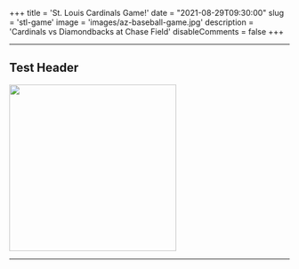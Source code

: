 +++
title = 'St. Louis Cardinals Game!'
date = "2021-08-29T09:30:00"
slug = 'stl-game'
image = 'images/az-baseball-game.jpg'
description = 'Cardinals vs Diamondbacks at Chase Field'
disableComments = false
+++

---

## Test Header
<!-- ![image](../../images/us-az-baseball-game.jpg) -->

<img src="../../images/us-az-baseball-game.jpg" style="height:300px; width:300px;"/>

---